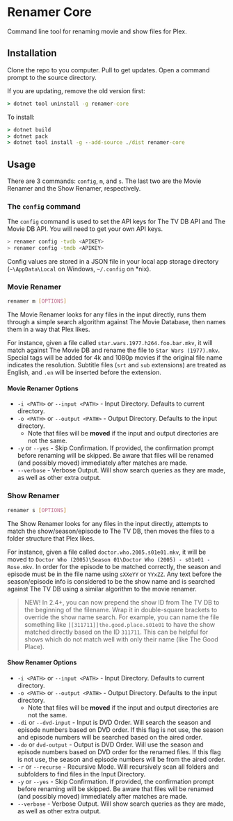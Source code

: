 
# Renamer Core

Command line tool for renaming movie and show files for Plex.

## Installation

Clone the repo to you computer. Pull to get updates. Open a command prompt to the source directory.

If you are updating, remove the old version first:

```cmd
> dotnet tool uninstall -g renamer-core
```

To install:

```cmd
> dotnet build
> dotnet pack
> dotnet tool install -g --add-source ./dist renamer-core
```

## Usage

There are 3 commands: `config`, `m`, and `s`. The last two are the Movie Renamer and the Show Renamer, respectively.

### The  `config` command

The `config` command is used to set the API keys for The TV DB API and The Movie DB API. You will need to get your own API keys.

```bash
> renamer config -tvdb <APIKEY>
> renamer config -tmdb <APIKEY>
```

Config values are stored in a JSON file in your local app storage directory (`~\AppData\Local` on Windows, `~/.config` on *nix).

### Movie Renamer

```bash
renamer m [OPTIONS]
```

The Movie Renamer looks for any files in the input directly, runs them through a simple search algorithm against The Movie Database, then names them in a way that Plex likes.

For instance, given a file called `star.wars.1977.h264.foo.bar.mkv`, it will match against The Movie DB and rename the file to `Star Wars (1977).mkv`. Special tags will be added for 4k and 1080p movies if the original file name indicates the resolution. Subtitle files (`srt` and `sub` extensions) are treated as English, and `.en` will be inserted before the extension.

#### Movie Renamer Options

- `-i <PATH>` or `--input <PATH>` - Input Directory. Defaults to current directory.
- `-o <PATH>` or `--output <PATH>` - Output Directory. Defaults to the input directory.
    - Note that files will be **moved** if the input and output directories are not the same.
- `-y` or `--yes` - Skip Confirmation. If provided, the confirmation prompt before renaming will be skipped. Be aware that files will be renamed (and possibly moved) immediately after matches are made.
- `--verbose` - Verbose Output. Will show search queries as they are made, as well as other extra output.

### Show Renamer

```bash
renamer s [OPTIONS]
```

The Show Renamer looks for any files in the input directly, attempts to match the show/season/episode to The TV DB, then moves the files to a folder structure that Plex likes.

For instance, given a file called `doctor.who.2005.s01e01.mkv`, it will be moved to `Doctor Who (2005)\Season 01\Doctor Who (2005) - s01e01 - Rose.mkv`. In order for the episode to be matched correctly, the season and episode must be in the file name using `sXXeYY` or `YYxZZ`. Any text before the season/episode info is considered to be the show name and is searched against The TV DB using a similar algorithm to the movie renamer.

> NEW! In 2.4+, you can now prepend the show ID from The TV DB to the beginning of the filename. Wrap it in double-square brackets to override the show name search. For example, you can name the file something like `[[311711]]the.good.place.s01e01` to have the show matched directly based on the ID `311711`. This can be helpful for shows which do not match well with only their name (like The Good Place).

#### Show Renamer Options

- `-i <PATH>` or `--input <PATH>` - Input Directory. Defaults to current directory.
- `-o <PATH>` or `--output <PATH>` - Output Directory. Defaults to the input directory.
    - Note that files will be **moved** if the input and output directories are not the same.
- `-di` or `--dvd-input` - Input is DVD Order. Will search the season and episode numbers based on DVD order. If this flag is not use, the season and episode numbers will be searched based on the aired order.
- `-do` or `dvd-output` - Output is DVD Order. Will use the season and episode numbers based on DVD order for the renamed files. If this flag is not use, the season and episode numbers will be from the aired order.
- `-r` or `--recurse` - Recursive Mode. Will recursively scan all folders and subfolders to find files in the Input Directory.
- `-y` or `--yes` - Skip Confirmation. If provided, the confirmation prompt before renaming will be skipped. Be aware that files will be renamed (and possibly moved) immediately after matches are made.
- `--verbose` - Verbose Output. Will show search queries as they are made, as well as other extra output.
